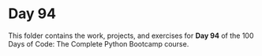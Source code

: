 # Day 94

This folder contains the work, projects, and exercises for **Day 94** of the 100 Days of Code: The Complete Python Bootcamp course.
